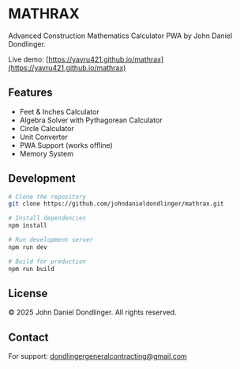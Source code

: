 # MATHRAX

Advanced Construction Mathematics Calculator PWA by John Daniel Dondlinger.

Live demo: [https://yavru421.github.io/mathrax](https://yavru421.github.io/mathrax)

## Features

- Feet & Inches Calculator
- Algebra Solver with Pythagorean Calculator
- Circle Calculator
- Unit Converter
- PWA Support (works offline)
- Memory System

## Development

```bash
# Clone the repository
git clone https://github.com/johndanieldondlinger/mathrax.git

# Install dependencies
npm install

# Run development server
npm run dev

# Build for production
npm run build
```

## License

© 2025 John Daniel Dondlinger. All rights reserved.

## Contact

For support: dondlingergeneralcontracting@gmail.com